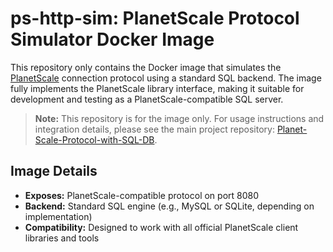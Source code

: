 # ps-http-sim: PlanetScale Protocol Simulator Docker Image

This repository only contains the Docker image that simulates the [PlanetScale](https://planetscale.com/) connection protocol using a standard SQL backend. The image fully implements the PlanetScale library interface, making it suitable for development and testing as a PlanetScale-compatible SQL server.

> **Note:** This repository is for the image only. For usage instructions and integration details, please see the main project repository: [Planet-Scale-Protocol-with-SQL-DB](https://github.com/perejover/Planet-Scale-Protocol-with-SQL-DB).

## Image Details
- **Exposes:** PlanetScale-compatible protocol on port 8080
- **Backend:** Standard SQL engine (e.g., MySQL or SQLite, depending on implementation)
- **Compatibility:** Designed to work with all official PlanetScale client libraries and tools
